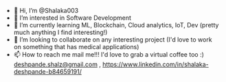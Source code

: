- 👋 Hi, I’m @Shalaka003
- 👀 I’m interested in Software Development
- 🌱 I’m currently learning ML, Blockchain, Cloud analytics, IoT, Dev (pretty much anything I find interesting!)
- 💞️ I’m looking to collaborate on any interesting project (I'd love to work on something that has medical applications)
- 📫 How to reach me mail me!!!  I'd love to grab a virtual coffee too :) deshpande.shalz@gmail.com  , https://www.linkedin.com/in/shalaka-deshpande-b84659191/

<!---
Shalaka003/Shalaka003 is a ✨ special ✨ repository because its `README.md` (this file) appears on your GitHub profile.
You can click the Preview link to take a look at your changes.
--->
